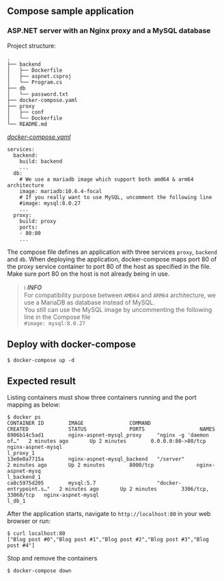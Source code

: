 ## Compose sample application
### ASP.NET server with an Nginx proxy and a MySQL database

Project structure:
```
.
├── backend
│   ├── Dockerfile
│   ├── aspnet.csproj
│   └── Program.cs
├── db
│   └── password.txt
├── docker-compose.yaml
├── proxy
│   ├── conf
│   └── Dockerfile
└── README.md
```

[_docker-compose.yaml_](docker-compose.yaml)
```
services:
  backend:
    build: backend
    ...
  db:
    # We use a mariadb image which support both amd64 & arm64 architecture
    image: mariadb:10.6.4-focal
    # If you really want to use MySQL, uncomment the following line
    #image: mysql:8.0.27
    ...
  proxy:
    build: proxy
    ports:
    - 80:80
    ...
```
The compose file defines an application with three services `proxy`, `backend` and `db`.
When deploying the application, docker-compose maps port 80 of the proxy service container to port 80 of the host as specified in the file.
Make sure port 80 on the host is not already being in use.

> ℹ️ **_INFO_**  
> For compatibility purpose between `AMD64` and `ARM64` architecture, we use a MariaDB as database instead of MySQL.  
> You still can use the MySQL image by uncommenting the following line in the Compose file   
> `#image: mysql:8.0.27`

## Deploy with docker-compose

```
$ docker-compose up -d
```

## Expected result

Listing containers must show three containers running and the port mapping as below:
```
$ docker ps
CONTAINER ID        IMAGE               COMMAND                  CREATED             STATUS              PORTS                  NAMES
8906b14c5ad1        nginx-aspnet-mysql_proxy     "nginx -g 'daemon of…"   2 minutes ago       Up 2 minutes        0.0.0.0:80->80/tcp    nginx-aspnet-mysql
l_proxy_1
13e0e0a7715a        nginx-aspnet-mysql_backend   "/server"                2 minutes ago       Up 2 minutes        8000/tcp              nginx-aspnet-mysq
l_backend_1
ca8c5975d205        mysql:5.7                    "docker-entrypoint.s…"   2 minutes ago       Up 2 minutes        3306/tcp, 33060/tcp   nginx-aspnet-mysql
l_db_1
```

After the application starts, navigate to `http://localhost:80` in your web browser or run:
```
$ curl localhost:80
["Blog post #0","Blog post #1","Blog post #2","Blog post #3","Blog post #4"]
```

Stop and remove the containers
```
$ docker-compose down
```

